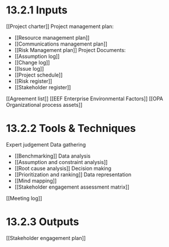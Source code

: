 # 13.2.1 Inputs
[[Project charter]]
Project management plan:
* [[Resource management plan]]
* [[Communications management plan]]
* [[Risk Management plan]]
 Project Documents:
* [[Assumption log]]
* [[Change log]]
* [[Issue log]]
* [[Project schedule]]
* [[Risk register]]
* [[Stakeholder register]]

[[Agreement list]]
[[EEF Enterprise Environmental Factors]]
[[OPA Organizational process assets]]

# 13.2.2 Tools & Techniques
Expert judgement
Data gathering
* [[Benchmarking]]
Data analysis
* [[Assumption and constraint analysis]]
* [[Root cause analysis]]
Decision making
* [[Prioritization and ranking]]
Data representation
* [[Mind mapping]]
* [[Stakeholder engagement assessment matrix]]

[[Meeting log]]

# 13.2.3 Outputs
[[Stakeholder engagement plan]]